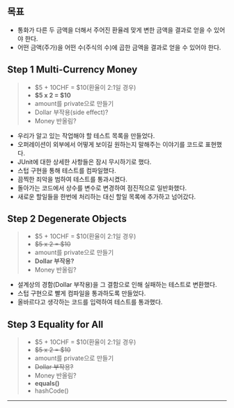 ## 목표

- 통화가 다른 두 금액을 더해서 주어진 환율레 맞게 변한 금액을 결과로 얻을 수 있어야 한다.
- 어떤 금액(주가)을 어떤 수(주식의 수)에 곱한 금액을 결과로 얻을 수 있어야 한다.

## Step 1 Multi-Currency Money

> - $5 + 10CHF = $10(환율이 2:1일 경우)
> - **$5 x 2  = $10**
> - amount를 private으로 만들기
> - Dollar 부작용(side effect)?
> - Money 반올림?

- 우리가 알고 있는 작업해야 할 테스트 목록을 만들었다.
- 오퍼레이션이 외부에서 어떻게 보이길 원하는지 말해주는 이야기를 코드로 표현했다.
- JUnit에 대한 상세한 사항들은 잠시 무시하기로 했다.
- 스텁 구현을 통해 테스트를 컴파일했다.
- 끔찍한 죄악을 범하여 테스트를 통과시켰다.
- 돌아가는 코드에서 상수를 변수로 변경하여 점진적으로 일반화했다.
- 새로운 할일들을 한번에 처리하는 대신 할일 목록에 추가하고 넘어갔다.

## Step 2 Degenerate Objects

> - $5 + 10CHF = $10(환율이 2:1일 경우)
> - ~~$5 x 2  = $10~~
> - amount를 private으로 만들기
> - **Dollar 부작용?**
> - Money 반올림?

- 설계상의 경함(Dollar 부작용)을 그 결함으로 인해 실패하는 테스트로 변환했다.
- 스텁 구현으로 빨게 컴파일을 통과하도록 만들었다.
- 올바르다고 생각하는 코드를 입력하여 테스트를 통과했다.

## Step 3 Equality for All

> - $5 + 10CHF = $10(환율이 2:1일 경우)
> - ~~$5 x 2  = $10~~
> - amount를 private으로 만들기
> - ~~Dollar 부작용?~~
> - Money 반올림?
> - **equals()**
> - hashCode()

---

